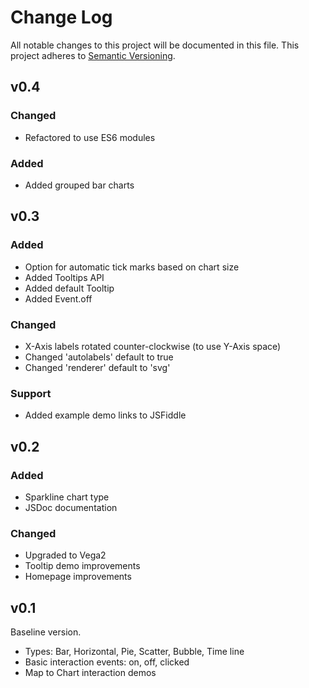 # Change Log

All notable changes to this project will be documented in this file.
This project adheres to [Semantic Versioning](http://semver.org/).

## v0.4

### Changed
- Refactored to use ES6 modules

### Added
- Added grouped bar charts

## v0.3

### Added
- Option for automatic tick marks based on chart size
- Added Tooltips API
- Added default Tooltip
- Added Event.off

### Changed
- X-Axis labels rotated counter-clockwise (to use Y-Axis space)
- Changed 'autolabels' default to true
- Changed 'renderer' default to 'svg'

### Support
- Added example demo links to JSFiddle

## v0.2

### Added
- Sparkline chart type
- JSDoc documentation

### Changed
- Upgraded to Vega2
- Tooltip demo improvements
- Homepage improvements

## v0.1

Baseline version.

- Types: Bar, Horizontal, Pie, Scatter, Bubble, Time line
- Basic interaction events: on, off, clicked
- Map to Chart interaction demos